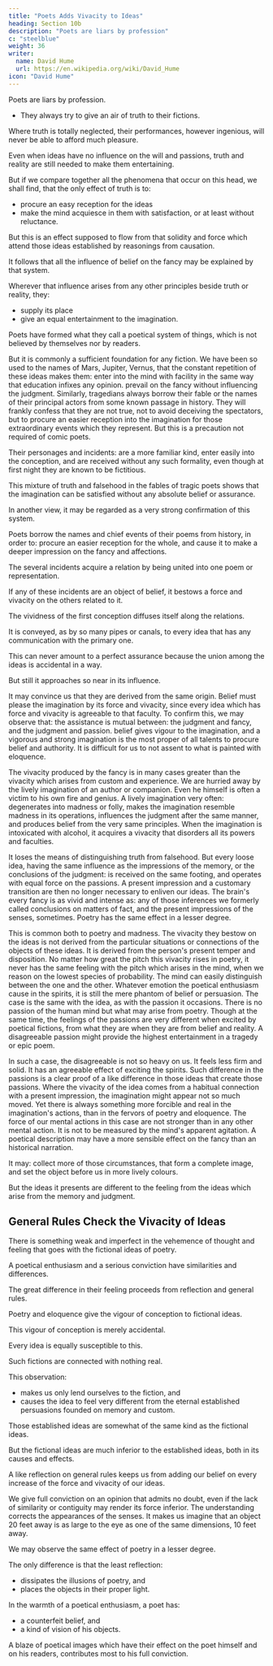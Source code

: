 ```yaml
---
title: "Poets Adds Vivacity to Ideas"
heading: Section 10b
description: "Poets are liars by profession"
c: "steelblue"
weight: 36
writer:
  name: David Hume
  url: https://en.wikipedia.org/wiki/David_Hume
icon: "David Hume"
---
```



Poets are liars by profession.
- They always try to give an air of truth to their fictions.

Where truth is totally neglected, their performances, however ingenious, will never be able to afford much pleasure.

Even when ideas have no influence on the will and passions, truth and reality are still needed to make them entertaining.

But if we compare together all the phenomena that occur on this head, we shall find, that the only effect of truth is to:
- procure an easy reception for the ideas
- make the mind acquiesce in them with satisfaction, or at least without reluctance.

But this is an effect supposed to flow from that solidity and force which attend those ideas established by reasonings from causation.

It follows that all the influence of belief on the fancy may be explained by that system.

Wherever that influence arises from any other principles beside truth or reality, they:
- supply its place
- give an equal entertainment to the imagination.

Poets have formed what they call a poetical system of things, which is not believed by themselves nor by readers.

But it is commonly a sufficient foundation for any fiction.
We have been so used to the names of Mars, Jupiter, Vernus, that the constant repetition of these ideas makes them:
enter into the mind with facility in the same way that education infixes any opinion.
prevail on the fancy without influencing the judgment.
Similarly, tragedians always borrow their fable or the names of their principal actors from some known passage in history.
They will frankly confess that they are not true, not to avoid deceiving the spectators, but to procure an easier reception into the imagination for those extraordinary events which they represent.
But this is a precaution not required of comic poets.

Their personages and incidents:
are a more familiar kind,
enter easily into the conception, and
are received without any such formality, even though at first night they are known to be fictitious.

This mixture of truth and falsehood in the fables of tragic poets shows that the imagination can be satisfied without any absolute belief or assurance.

In another view, it may be regarded as a very strong confirmation of this system.

Poets borrow the names and chief events of their poems from history, in order to:
procure an easier reception for the whole, and
cause it to make a deeper impression on the fancy and affections.

The several incidents acquire a relation by being united into one poem or representation.

If any of these incidents are an object of belief, it bestows a force and vivacity on the others related to it.

The vividness of the first conception diffuses itself along the relations.

It is conveyed, as by so many pipes or canals, to every idea that has any communication with the primary one.

This can never amount to a perfect assurance because the union among the ideas is accidental in a way.

But still it approaches so near in its influence.

It may convince us that they are derived from the same origin.
Belief must please the imagination by its force and vivacity, since every idea which has force and vivacity is agreeable to that faculty.
To confirm this, we may observe that:
the assistance is mutual between:
the judgment and fancy, and
the judgment and passion.
belief gives vigour to the imagination, and
a vigorous and strong imagination is the most proper of all talents to procure belief and authority.
It is difficult for us to not assent to what is painted with eloquence.

The vivacity produced by the fancy is in many cases greater than the vivacity which arises from custom and experience.
We are hurried away by the lively imagination of an author or companion.
Even he himself is often a victim to his own fire and genius.
A lively imagination very often:
degenerates into madness or folly,
makes the imagination resemble madness in its operations,
influences the judgment after the same manner, and
produces belief from the very same principles.
When the imagination is intoxicated with alcohol, it acquires a vivacity that disorders all its powers and faculties.

It loses the means of distinguishing truth from falsehood.
But every loose idea, having the same influence as the impressions of the memory, or the conclusions of the judgment:
is received on the same footing, and
operates with equal force on the passions.
A present impression and a customary transition are then no longer necessary to enliven our ideas.
The brain's every fancy is as vivid and intense as:
any of those inferences we formerly called conclusions on matters of fact, and
the present impressions of the senses, sometimes.
Poetry has the same effect in a lesser degree.

This is common both to poetry and madness.
The vivacity they bestow on the ideas is not derived from the particular situations or connections of the objects of these ideas.
It is derived from the person's present temper and disposition.
No matter how great the pitch this vivacity rises in poetry, it never has the same feeling with the pitch which arises in the mind, when we reason on the lowest species of probability.
The mind can easily distinguish between the one and the other.
Whatever emotion the poetical enthusiasm cause in the spirits, it is still the mere phantom of belief or persuasion.
The case is the same with the idea, as with the passion it occasions.
There is no passion of the human mind but what may arise from poetry.
Though at the same time, the feelings of the passions are very different when excited by poetical fictions, from what they are when they are from belief and reality.
A disagreeable passion might provide the highest entertainment in a tragedy or epic poem.

In such a case, the disagreeable is not so heavy on us.
It feels less firm and solid.
It has an agreeable effect of exciting the spirits.
Such difference in the passions is a clear proof of a like difference in those ideas that create those passions.
Where the vivacity of the idea comes from a habitual connection with a present impression, the imagination might appear not so much moved.
Yet there is always something more forcible and real in the imagination's actions, than in the fervors of poetry and eloquence.
The force of our mental actions in this case are not stronger than in any other mental action.
It is not to be measured by the mind's apparent agitation.
A poetical description may have a more sensible effect on the fancy than an historical narration.

It may:
collect more of those circumstances, that form a complete image, and
set the object before us in more lively colours.

But the ideas it presents are different to the feeling from the ideas which arise from the memory and judgment.


## General Rules Check the Vivacity of Ideas

There is something weak and imperfect in the vehemence of thought and feeling that goes with the fictional ideas of poetry.

A poetical enthusiasm and a serious conviction have similarities and differences.


The great difference in their feeling proceeds from reflection and general rules.

Poetry and eloquence give the vigour of conception to fictional ideas.

This vigour of conception is merely accidental.

Every idea is equally susceptible to this.

Such fictions are connected with nothing real.

This observation:
- makes us only lend ourselves to the fiction, and
- causes the idea to feel very different from the eternal established persuasions founded on memory and custom.

Those established ideas are somewhat of the same kind as the fictional ideas.

But the fictional ideas are much inferior to the established ideas, both in its causes and effects.

A like reflection on general rules keeps us from adding our belief on every increase of the force and vivacity of our ideas.

We give full conviction on an opinion that admits no doubt, even if the lack of similarity or contiguity may render its force inferior.
The understanding corrects the appearances of the senses.
It makes us imagine that an object 20 feet away is as large to the eye as one of the same dimensions, 10 feet away.

We may observe the same effect of poetry in a lesser degree.

The only difference is that the least reflection:
- dissipates the illusions of poetry, and
- places the objects in their proper light.

In the warmth of a poetical enthusiasm, a poet has:
- a counterfeit belief, and
- a kind of vision of his objects.

A blaze of poetical images which have their effect on the poet himself and on his readers, contributes most to his full conviction.
